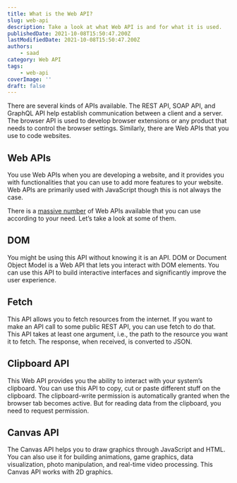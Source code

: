 ```yaml
---
title: What is the Web API?
slug: web-api
description: Take a look at what Web API is and for what it is used.
publishedDate: 2021-10-08T15:50:47.200Z
lastModifiedDate: 2021-10-08T15:50:47.200Z
authors:
    - saad
category: Web API
tags:
    - web-api
coverImage: ''
draft: false
---
```


There are several kinds of APIs available. The REST API, SOAP API, and GraphQL API help establish communication between a client and a server. The browser API is used to develop browser extensions or any product that needs to control the browser settings. Similarly, there are Web APIs that you use to code websites.

## Web APIs

You use Web APIs when you are developing a website, and it provides you with functionalities that you can use to add more features to your website. Web APIs are primarily used with JavaScript though this is not always the case.

<Callout>

There is a [massive number](https://developer.mozilla.org/en-US/docs/Web/API) of Web APIs available that you can use according to your need. Let’s take a look at some of them.

</Callout>

## DOM

You might be using this API without knowing it is an API. DOM or Document Object Model is a Web API that lets you interact with DOM elements. You can use this API to build interactive interfaces and significantly improve the user experience.

## Fetch

This API allows you to fetch resources from the internet. If you want to make an API call to some public REST API, you can use fetch to do that. This API takes at least one argument, i.e., the path to the resource you want it to fetch. The response, when received, is converted to JSON.

## Clipboard API

This Web API provides you the ability to interact with your system’s clipboard. You can use this API to copy, cut or paste different stuff on the clipboard. The clipboard-write permission is automatically granted when the browser tab becomes active. But for reading data from the clipboard, you need to request permission.

## Canvas API

The Canvas API helps you to draw graphics through JavaScript and HTML. You can also use it for building animations, game graphics, data visualization, photo manipulation, and real-time video processing. This Canvas API works with 2D graphics.
